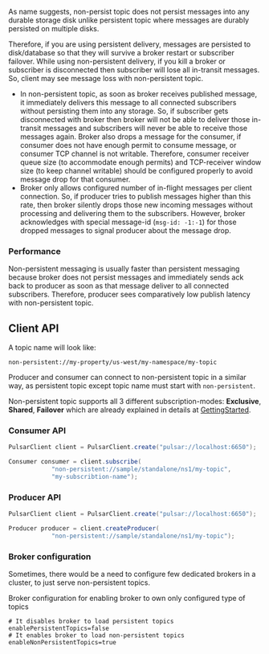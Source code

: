 As name suggests, non-persist topic does not persist messages into any durable storage disk unlike persistent topic where messages are durably persisted on multiple disks. 

Therefore, if you are using persistent delivery, messages are persisted to disk/database so that they will survive a broker restart or subscriber failover. While using non-persistent delivery, if you kill a broker or subscriber is disconnected then subscriber will lose all in-transit messages. So, client may see message loss with non-persistent topic.

- In non-persistent topic, as soon as broker receives published message, it immediately delivers this message to all connected subscribers without persisting them into any storage. So, if subscriber gets disconnected with broker then broker will not be able to deliver those in-transit messages and subscribers will never be able to receive those messages again. Broker also drops a message for the consumer, if consumer does not have enough permit to consume message, or consumer TCP channel is not writable. Therefore, consumer receiver queue size (to accommodate enough permits) and TCP-receiver window size (to keep channel writable) should be configured properly to avoid message drop for that consumer.
- Broker only allows configured number of in-flight messages per client connection. So, if producer tries to publish messages higher than this rate, then broker silently drops those new incoming messages without processing and delivering them to the subscribers. However, broker acknowledges with special message-id (`msg-id: -1:-1`) for those dropped messages to signal producer about the message drop.

### Performance

Non-persistent messaging is usually faster than persistent messaging because broker does not persist messages and immediately sends ack back to producer as soon as that message deliver to all connected subscribers. Therefore, producer sees comparatively low publish latency with non-persistent topic.


## Client API


A topic name will look like:

```
non-persistent://my-property/us-west/my-namespace/my-topic
```

Producer and consumer can connect to non-persistent topic in a similar way, as persistent topic except topic name must start with `non-persistent`.

Non-persistent topic supports all 3 different subscription-modes: **Exclusive**, **Shared**, **Failover** which are already explained in details at [GettingStarted](../../getting-started/ConceptsAndArchitecture.md). 


### Consumer API

```java
PulsarClient client = PulsarClient.create("pulsar://localhost:6650");

Consumer consumer = client.subscribe(
            "non-persistent://sample/standalone/ns1/my-topic",
            "my-subscribtion-name");
```

### Producer API

```java
PulsarClient client = PulsarClient.create("pulsar://localhost:6650");

Producer producer = client.createProducer(
            "non-persistent://sample/standalone/ns1/my-topic");
```

### Broker configuration

Sometimes, there would be a need to configure few dedicated brokers in a cluster, to just serve non-persistent topics.

Broker configuration for enabling broker to own only configured type of topics  

```
# It disables broker to load persistent topics
enablePersistentTopics=false
# It enables broker to load non-persistent topics
enableNonPersistentTopics=true
```
